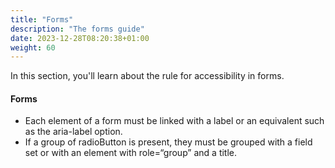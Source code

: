 ```yaml
---
title: "Forms"
description: "The forms guide"
date: 2023-12-28T08:20:38+01:00
weight: 60
---
```


In this section, you'll learn about the rule for accessibility in forms.

#### Forms

- Each element of a form must be linked with a label or an equivalent such as the aria-label option.
- If a group of radioButton is present, they must be grouped with a field set or with an element with role=“group” and a
  title.

